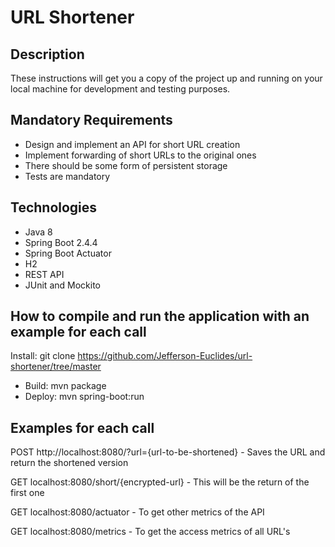 # **URL Shortener**
## Description
These instructions will get you a copy of the project up and running on your local machine for development and testing purposes.

## Mandatory Requirements
- Design and implement an API for short URL creation
- Implement forwarding of short URLs to the original ones
- There should be some form of persistent storage
- Tests are mandatory

## Technologies
- Java 8
- Spring Boot 2.4.4
- Spring Boot Actuator
- H2
- REST API
- JUnit and Mockito

## How to compile and run the application with an example for each call
Install: git clone https://github.com/Jefferson-Euclides/url-shortener/tree/master

- Build: mvn package
- Deploy: mvn spring-boot:run

## Examples for each call
POST http://localhost:8080/?url={url-to-be-shortened} - Saves the URL and return the shortened version

GET localhost:8080/short/{encrypted-url} - This will be the return of the first one

GET localhost:8080/actuator - To get other metrics of the API

GET localhost:8080/metrics - To get the access metrics of all URL's
